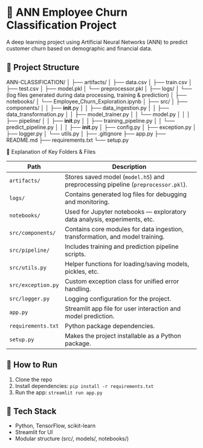 # 🧠 ANN Employee Churn Classification Project

A deep learning project using Artificial Neural Networks (ANN) to predict customer churn based on demographic and financial data.

## 📂 Project Structure

ANN-CLASSIFICATION/
│
├── artifacts/
│   ├── data.csv
│   ├── train.csv
│   ├── test.csv
│   ├── model.pkl
│   └── preprocessor.pkl
│
├── logs/
│   └── (log files generated during data processing, training & prediction)
│
├── notebooks/
│   └── Employee_Churn_Exploration.ipynb
│
├── src/
│   ├── components/
│   │   ├── __init__.py
│   │   ├── data_ingestion.py
│   │   ├── data_transformation.py
│   │   ├── model_trainer.py
│   │   └── model.py
│   │
│   ├── pipeline/
│   │   ├── __init__.py
│   │   ├── training_pipeline.py
│   │   └── predict_pipeline.py
│   │
│   ├── __init__.py
│   ├── config.py
│   ├── exception.py
│   ├── logger.py
│   └── utils.py
│
├── .gitignore
├── app.py
├── README.md
├── requirements.txt
└── setup.py

🧩 Explanation of Key Folders & Files

| Path               | Description                                                                      |
| ------------------ | -------------------------------------------------------------------------------- |
| `artifacts/`       | Stores saved model (`model.h5`) and preprocessing pipeline (`preprocessor.pkl`). |
| `logs/`            | Contains generated log files for debugging and monitoring.                       |
| `notebooks/`       | Used for Jupyter notebooks — exploratory data analysis, experiments, etc.        |
| `src/components/`  | Contains core modules for data ingestion, transformation, and model training.    |
| `src/pipeline/`    | Includes training and prediction pipeline scripts.                               |
| `src/utils.py`     | Helper functions for loading/saving models, pickles, etc.                        |
| `src/exception.py` | Custom exception class for unified error handling.                               |
| `src/logger.py`    | Logging configuration for the project.                                           |
| `app.py`           | Streamlit app file for user interaction and model prediction.                    |
| `requirements.txt` | Python package dependencies.                                                     |
| `setup.py`         | Makes the project installable as a Python package.                               |



## 🚀 How to Run
1. Clone the repo
2. Install dependencies: `pip install -r requirements.txt`
3. Run the app: `streamlit run app.py`

## 🧩 Tech Stack
- Python, TensorFlow, scikit-learn
- Streamlit for UI
- Modular structure (src/, models/, notebooks/)


